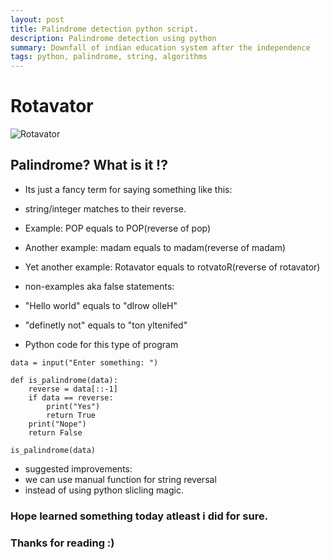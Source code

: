 ```yaml
---
layout: post
title: Palindrome detection python script.
description: Palindrome detection using python
summary: Downfall of indian education system after the independence
tags: python, palindrome, string, algorithms
---
```

# Rotavator
![Rotavator](https://img2.exportersindia.com/product_images/bc-full/dir_10/289726/rotavator-1512462441-3497789.jpeg "a rotavator")

## Palindrome? What is it !?
- Its just a fancy term for saying something like this:
- string/integer matches to their reverse.
- Example: POP equals to POP(reverse of pop)
- Another example: madam equals to madam(reverse of madam)
- Yet another example: Rotavator equals to rotvatoR(reverse of rotavator)


- non-examples aka false statements:
- "Hello world" equals to "dlrow olleH"
- "definetly not" equals to "ton yltenifed"


- Python code for this type of program
```
data = input("Enter something: ")

def is_palindrome(data):
    reverse = data[::-1]
    if data == reverse:
        print("Yes")
        return True
    print("Nope")
    return False

is_palindrome(data)
```
- suggested improvements:
- we can use manual function for string reversal 
- instead of using python slicling magic.

### Hope learned something today atleast i did for sure.
### Thanks for reading :)

